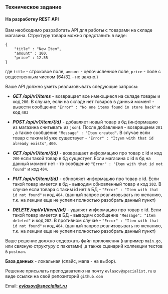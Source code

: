 ### Техническое задание 
#### На разработку REST API

Вам необходимо разработать API для работы с товарами на складе магазина.
Структуру товара можно представить в виде:
```
{
    "title" : "New Item",
    "amount" : 100,
    "price" : 12.55
}
```

где ```title``` - строковое поле, ```amount``` - целочисленное поле, ```price``` - поле с вещественным числом (64/32 - не важно.)



Ваше API должно уметь реализовывать следующие запросы:

* ***GET /api/v1/items*** - возвращает все имеющиеся на складе товары и код ```200```. В случае, если на складе нет товаров в данный момент - вывести сообщение ```"Error" : "No one items found in store back"``` и код ```403```

* ***POST /api/v1/item/{id}*** - добавляет новый товар в бд (информацию из магазина считывать из ```json```). После добавления - возвращаем ```201``` , а также сообщение ```"Message" : "Item created"```.  В случае если товар с таким id уже существует - ```"Error" : "Ityem with that id already exists"```, ```400```.

* ***GET /api/v1/item/{id}*** - возвращает информацию про товар с id и код ```200``` если такой товар в бд сущестует. Если магазина с id в бд на данный момент нет - то сообщение ```"Error" : "Item with that id not found"``` и код ```404```.

* ***PUT /api/v1/item/{id}*** - обновляет информацию про товар с id. Если такой товар имеется в бд - выводим обновленный товар и код ```202```. В случае если товара с таким id нет в БД - ```"Error" : "Item with that id not found"``` и код ```404```. (данный запрос реализовывать по желанию, т.к. на лекции еще не успели полностью разобрать данный пункт)

* ***DELETE /api/v1/item/{id}*** - удаляет информацию про товар с id. Если такой товар имеется в БД - выводим сообщение ```"Message": "Item deleted"``` и код ```202```. В противном случае - ```"Error" : "Item with that id not found"``` и код ```404```. (данный запрос реализовывать по желанию, т.к. на лекции еще не успели полностью разобрать данный пункт)



Ваше решение должно содержать файл приложения (например ```main.go```, или связную структуру с пакетами) ,а также сценарий коллекции тестов в ```postman```.

**База данных** - локальная (слайс, мапа - на выбор).

Решение присылать преподавателю на почту ```evlasov@specialist.ru``` в виде ссылки на свой репозиторий ```github.com```

Email: 
***evlasov@specialist.ru***